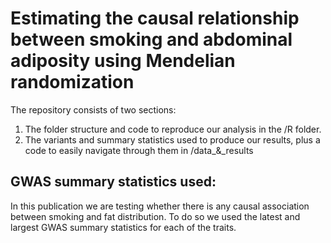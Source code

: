 # Estimating the causal relationship between smoking and abdominal adiposity using Mendelian randomization

The repository consists of two sections:

1) The folder structure and code to reproduce our analysis in the /R folder.
2) The variants and summary statistics used to produce our results, plus a code to easily navigate through them in /data_&_results

## GWAS summary statistics used:

In this publication we are testing whether there is any causal association between smoking and fat distribution. To do so we used the latest and largest GWAS summary statistics for each of the traits. 
